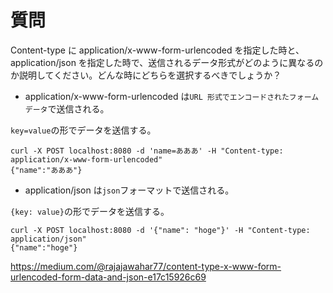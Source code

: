 # 質問

Content-type に application/x-www-form-urlencoded を指定した時と、application/json を指定した時で、送信されるデータ形式がどのように異なるのか説明してください。どんな時にどちらを選択するべきでしょうか？

- application/x-www-form-urlencoded は`URL 形式でエンコードされたフォームデータ`で送信される。

`key=value`の形でデータを送信する。

```
curl -X POST localhost:8080 -d 'name=あああ' -H "Content-type: application/x-www-form-urlencoded"
{"name":"あああ"}
```

- application/json は`json`フォーマットで送信される。

`{key: value}`の形でデータを送信する。

```
curl -X POST localhost:8080 -d '{"name": "hoge"}' -H "Content-type: application/json"
{"name":"hoge"}
```

https://medium.com/@rajajawahar77/content-type-x-www-form-urlencoded-form-data-and-json-e17c15926c69
